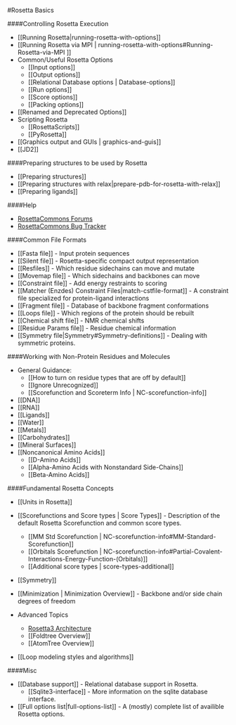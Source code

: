 #Rosetta Basics

####Controlling Rosetta Execution
- [[Running Rosetta|running-rosetta-with-options]]
- [[Running Rosetta via MPI | running-rosetta-with-options#Running-Rosetta-via-MPI ]]
- Common/Useful Rosetta Options
    * [[Input options]]
    * [[Output options]]
    * [[Relational Database options | Database-options]]
    * [[Run options]]
    * [[Score options]]
    * [[Packing options]]
- [[Renamed and Deprecated Options]]
- Scripting Rosetta
    * [[RosettaScripts]]
    * [[PyRosetta]]
- [[Graphics output and GUIs | graphics-and-guis]]
- [[JD2]]

####Preparing structures to be used by Rosetta
- [[Preparing structures]]
- [[Preparing structures with relax|prepare-pdb-for-rosetta-with-relax]]
- [[Preparing ligands]]

####Help
- [RosettaCommons Forums](http://rosettacommons.org/forum)
- [RosettaCommons Bug Tracker](http://bugs.rosettacommons.org)

####Common File Formats
- [[Fasta file]] - Input protein sequences
- [[Silent file]] - Rosetta-specific compact output representation
- [[Resfiles]] - Which residue sidechains can move and mutate
- [[Movemap file]] - Which sidechains and backbones can move
- [[Constraint file]] - Add energy restraints to scoring
- [[Matcher (Enzdes) Constraint Files|match-cstfile-format]] - A constraint file specialized for protein-ligand interactions
- [[Fragment file]] - Database of backbone fragment conformations
- [[Loops file]] - Which regions of the protein should be rebuilt
- [[Chemical shift file]] - NMR chemical shifts
- [[Residue Params file]] - Residue chemical information
- [[Symmetry file|Symmetry#Symmetry-definitions]] - Dealing with symmetric proteins.

####Working with Non-Protein Residues and Molecules
- General Guidance:
    *  [[How to turn on residue types that are off by default]]
    *  [[Ignore Unrecognized]]
    *  [[Scorefunction and Scoreterm Info | NC-scorefunction-info]]
- [[DNA]]
- [[RNA]]
- [[Ligands]]
- [[Water]]
- [[Metals]]
- [[Carbohydrates]]
- [[Mineral Surfaces]]
- [[Noncanonical Amino Acids]]
    *  [[D-Amino Acids]]
    *  [[Alpha-Amino Acids with Nonstandard Side-Chains]]
    *  [[Beta-Amino Acids]]

####Fundamental Rosetta Concepts
- [[Units in Rosetta]]

- [[Scorefunctions and Score types | Score Types]] - Description of the default Rosetta Scorefunction and common score types.
    *  [[MM Std Scorefunction | NC-scorefunction-info#MM-Standard-Scorefunction]]
    *  [[Orbitals Scorefunction | NC-scorefunction-info#Partial-Covalent-Interactions-Energy-Function-(Orbitals)]]
    *  [[Additional score types | score-types-additional]]
- [[Symmetry]]
- [[Minimization | Minimization Overview]] - Backbone and/or side chain degrees of freedom
- Advanced Topics
    * [Rosetta3 Architecture](http://www.ncbi.nlm.nih.gov/pubmed/21187238)
    * [[Foldtree Overview]]
    * [[AtomTree Overview]]
- [[Loop modeling styles and algorithms]]

####Misc
- [[Database support]] - Relational database support in Rosetta.
    *  [[Sqlite3-interface]] - More information on the sqlite database interface.
- [[Full options list|full-options-list]] - A (mostly) complete list of availible Rosetta options.
